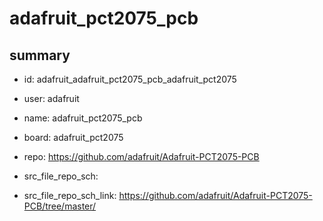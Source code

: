 # adafruit_pct2075_pcb
 
## summary 
* id: adafruit_adafruit_pct2075_pcb_adafruit_pct2075
* user: adafruit
* name: adafruit_pct2075_pcb
* board: adafruit_pct2075
* repo: https://github.com/adafruit/Adafruit-PCT2075-PCB



* src_file_repo_sch: 
* src_file_repo_sch_link: https://github.com/adafruit/Adafruit-PCT2075-PCB/tree/master/




